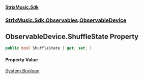 #### [StrixMusic.Sdk](./index.md 'index')
### [StrixMusic.Sdk.Observables](./StrixMusic-Sdk-Observables.md 'StrixMusic.Sdk.Observables').[ObservableDevice](./StrixMusic-Sdk-Observables-ObservableDevice.md 'StrixMusic.Sdk.Observables.ObservableDevice')
## ObservableDevice.ShuffleState Property
```csharp
public bool ShuffleState { get; set; }
```
#### Property Value
[System.Boolean](https://docs.microsoft.com/en-us/dotnet/api/System.Boolean 'System.Boolean')  
